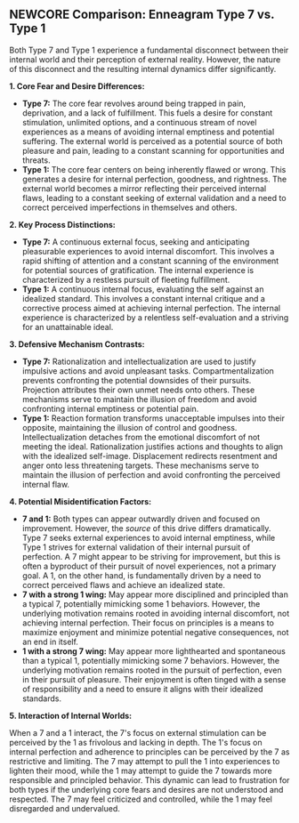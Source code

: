 ## NEWCORE Comparison: Enneagram Type 7 vs. Type 1

Both Type 7 and Type 1 experience a fundamental disconnect between their internal world and their perception of external reality. However, the nature of this disconnect and the resulting internal dynamics differ significantly.

**1. Core Fear and Desire Differences:**

* **Type 7:** The core fear revolves around being trapped in pain, deprivation, and a lack of fulfillment.  This fuels a desire for constant stimulation, unlimited options, and a continuous stream of novel experiences as a means of avoiding internal emptiness and potential suffering.  The external world is perceived as a potential source of both pleasure and pain, leading to a constant scanning for opportunities and threats.
* **Type 1:** The core fear centers on being inherently flawed or wrong. This generates a desire for internal perfection, goodness, and rightness. The external world becomes a mirror reflecting their perceived internal flaws, leading to a constant seeking of external validation and a need to correct perceived imperfections in themselves and others.

**2. Key Process Distinctions:**

* **Type 7:**  A continuous external focus, seeking and anticipating pleasurable experiences to avoid internal discomfort. This involves a rapid shifting of attention and a constant scanning of the environment for potential sources of gratification.  The internal experience is characterized by a restless pursuit of fleeting fulfillment.
* **Type 1:** A continuous internal focus, evaluating the self against an idealized standard. This involves a constant internal critique and a corrective process aimed at achieving internal perfection.  The internal experience is characterized by a relentless self-evaluation and a striving for an unattainable ideal.

**3. Defensive Mechanism Contrasts:**

* **Type 7:**  Rationalization and intellectualization are used to justify impulsive actions and avoid unpleasant tasks. Compartmentalization prevents confronting the potential downsides of their pursuits. Projection attributes their own unmet needs onto others.  These mechanisms serve to maintain the illusion of freedom and avoid confronting internal emptiness or potential pain.
* **Type 1:** Reaction formation transforms unacceptable impulses into their opposite, maintaining the illusion of control and goodness. Intellectualization detaches from the emotional discomfort of not meeting the ideal. Rationalization justifies actions and thoughts to align with the idealized self-image. Displacement redirects resentment and anger onto less threatening targets. These mechanisms serve to maintain the illusion of perfection and avoid confronting the perceived internal flaw.

**4. Potential Misidentification Factors:**

* **7 and 1:** Both types can appear outwardly driven and focused on improvement.  However, the *source* of this drive differs dramatically. Type 7 seeks external experiences to avoid internal emptiness, while Type 1 strives for external validation of their internal pursuit of perfection.  A 7 might appear to be striving for improvement, but this is often a byproduct of their pursuit of novel experiences, not a primary goal.  A 1, on the other hand, is fundamentally driven by a need to correct perceived flaws and achieve an idealized state.
* **7 with a strong 1 wing:**  May appear more disciplined and principled than a typical 7, potentially mimicking some 1 behaviors. However, the underlying motivation remains rooted in avoiding internal discomfort, not achieving internal perfection.  Their focus on principles is a means to maximize enjoyment and minimize potential negative consequences, not an end in itself.
* **1 with a strong 7 wing:** May appear more lighthearted and spontaneous than a typical 1, potentially mimicking some 7 behaviors. However, the underlying motivation remains rooted in the pursuit of perfection, even in their pursuit of pleasure. Their enjoyment is often tinged with a sense of responsibility and a need to ensure it aligns with their idealized standards.


**5. Interaction of Internal Worlds:**

When a 7 and a 1 interact, the 7's focus on external stimulation can be perceived by the 1 as frivolous and lacking in depth.  The 1's focus on internal perfection and adherence to principles can be perceived by the 7 as restrictive and limiting.  The 7 may attempt to pull the 1 into experiences to lighten their mood, while the 1 may attempt to guide the 7 towards more responsible and principled behavior. This dynamic can lead to frustration for both types if the underlying core fears and desires are not understood and respected.  The 7 may feel criticized and controlled, while the 1 may feel disregarded and undervalued.
